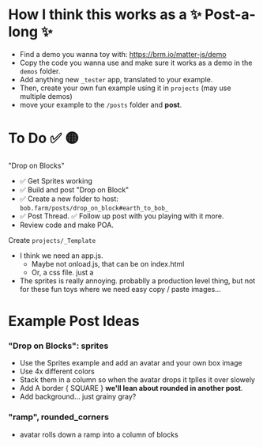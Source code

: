 # How I think this works as a  ✨ Post-a-long ✨
- Find a demo you wanna toy with: https://brm.io/matter-js/demo 
- Copy the code you wanna use and make sure it works as a demo in the `demos` folder.
- Add anything new `_tester` app, translated to your example.
- Then, create your own fun example using it in `projects` (may use multiple demos)
- move your example to the `/posts` folder and **post**. 

# To Do ✅ 🟡
"Drop on Blocks"
- ✅ Get Sprites working
- ✅ Build and post "Drop on Block"
- ✅ Create a new folder to host: `bob.farm/posts/drop_on_block#earth_to_bob_`
- ✅ Post Thread. ✅ Follow up post with you playing with it more.
- Review code and make POA. 


Create `projects/_Template`
- I think we need an app.js. 
  - Maybe not onload.js, that can be on index.html
  - Or, a css file. just a 
- The sprites is really annoying. probablly a production level thing, but not for these fun toys where we need easy copy / paste images...

# Example Post Ideas

### "Drop on Blocks": sprites
- Use the Sprites example and add an avatar and your own box image
- Use 4x different colors
- Stack them in a column so when the avatar drops it tplles it over slowely
- Add A border { SQUARE } **we'll lean about rounded in another post**. 
- Add background... just grainy gray?

### "ramp", rounded_corners
- avatar rolls down a ramp into a column of blocks 
